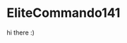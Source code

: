 # EliteCommando141
hi there :)
<!---
EliteCommando141/EliteCommando141 is a ✨ special ✨ repository because its `README.md` (this file) appears on your GitHub profile.
You can click the Preview link to take a look at your changes.
--->
